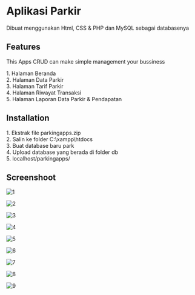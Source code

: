# Aplikasi Parkir

<p>Dibuat menggunakan Html, CSS & PHP dan MySQL sebagai databasenya</p>

## Features
This Apps CRUD can make simple management your bussiness
<p>
  1. Halaman Beranda <br>
  2. Halaman Data Parkir <br>
  3. Halaman Tarif Parkir <br>
  4. Halaman Riwayat Transaksi <br>
  5. Halaman Laporan Data Parkir & Pendapatan <br>
</p>

## Installation

<p>
  1. Ekstrak file parkingapps.zip<br>
  2. Salin ke folder C:\xampp\htdocs <br>
  3. Buat database baru park <br>
  4. Upload database yang berada di folder db <br>
  5. localhost/parkingapps/
</p>


## Screenshoot

![1](https://github.com/gfadsrwt2nd/parking-apps/assets/55633963/a5cd6290-cbc5-4bd7-8fa4-29f46b336cef)

![2](https://github.com/gfadsrwt2nd/parking-apps/assets/55633963/e756e4fa-1122-486f-a67f-e75daaf49742)

![3](https://github.com/gfadsrwt2nd/parking-apps/assets/55633963/932ee7f1-0157-44d4-b825-8ce95586f136)

![4](https://github.com/gfadsrwt2nd/parking-apps/assets/55633963/c91ab187-fb8e-4a79-8e1b-3e603a8847f9)

![5](https://github.com/gfadsrwt2nd/parking-apps/assets/55633963/a5bf7e6f-e86c-4c67-ad7b-4cf06affceab)

![6](https://github.com/gfadsrwt2nd/parking-apps/assets/55633963/0e37d812-baa3-41c7-844d-ded151923348)

![7](https://github.com/gfadsrwt2nd/parking-apps/assets/55633963/012cd0c1-475f-4485-9a36-96df6a157939)

![8](https://github.com/gfadsrwt2nd/parking-apps/assets/55633963/1e813cc9-0afc-4df0-af2f-87284af3cb7e)

![9](https://github.com/gfadsrwt2nd/parking-apps/assets/55633963/d6ec92f9-c59b-41bd-b7b7-cab610cb35a1)


